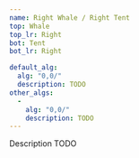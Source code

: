 ```yaml
---
name: Right Whale / Right Tent
top: Whale
top_lr: Right
bot: Tent
bot_lr: Right

default_alg:
  alg: "0,0/"
  description: TODO
other_algs:
  -
    alg: "0,0/"
    description: TODO
---
```


Description TODO

